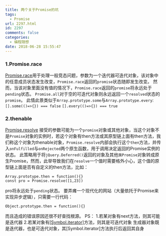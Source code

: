 ```yaml
---
title: 两个关于Promise的坑
tags:
  - Promise
url: 2297.html
id: 2297
comments: false
categories:
  - 编程随想
date: 2018-06-28 15:55:47
---
```


### 1.Promise.race

[Promise.race](https://developer.mozilla.org/zh-CN/docs/Web/JavaScript/Reference/Global_Objects/Promise/race#Description)用于处理一般竞态问题，参数为一个迭代器可迭代对象，该对象中的任意成员状态发生改变，`Promise.race`返回的`promise`状态随即发生改变。 然而，当该对象里面没有值的情况下，`Promise.race`返回的`promise`将永远处于`pending`状态。 `Promise.all`对于空的可迭代对象则永远返回一个`resolved`状态的`promise`。 此情此景类似于`Array.prototype.some`与`Array.prototype.every`: `[].some(()=>{}) === false` `[].every(()=>{}) === true`

### 2.thenable

[Promise.resolve](https://developer.mozilla.org/zh-CN/docs/Web/JavaScript/Reference/Global_Objects/Promise/resolve) 接受的参数可能为一个`promise`对象或其他对象，当这个对象不是`Promise`对象的实例时，若这个对象有then方法或其原型链上面有then方法，我们称这个对象为thenable对象，`Promise.resolve`内部会执行这个`then`方法，并传入`onFulfilled`与`onRejected`两个原生函数，用于调用决定返回的Promise实例的状态。 此策略用于将`jQuery.Deferred()`返回的对象及其他`类Promise`对象转成原生Promise，然而，此举导致我们在`resolve`一个值时需要格外小心，这个值的原型链上面是否有自定义的then方法，比如：

    Array.prototype.then = function(){}
    const pro = Promise.resolve([1,23])
    

pro将永远处于`pending`状态。 要弄瘫一个现代化的网站（大量依托于Promise来实现异步逻辑），只需要一行代码：

    Object.prototype.then = function(){}
    

而且造成的错误原因还很不好查找根源。 PS： 1.若某对象有next方法，则其可能是迭代器 2.若某对象有[\[Symbol.iterator\]](https://developer.mozilla.org/zh-CN/docs/Web/JavaScript/Reference/Iteration_protocols)方法，则其是可迭代对象 生成器对象既是迭代器，也是可迭代对象，其\[Symbol.iterator\]方法执行后返回其自身